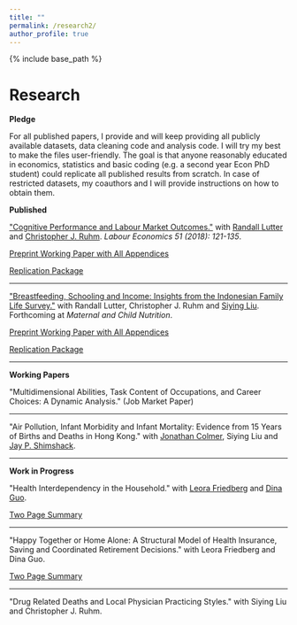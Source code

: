 ```yaml
---
title: ""
permalink: /research2/
author_profile: true
---
```


{% include base_path %}

Research
===
**Pledge**

For all published papers, I provide and will keep providing all publicly available datasets, data cleaning code and analysis code. I will try my best to make the files user-friendly. The goal is that anyone reasonably educated in economics, statistics and basic coding (e.g. a second year Econ PhD student) could replicate all published results from scratch. In case of restricted datasets, my coauthors and I will provide instructions on how to obtain them.

**Published**

["Cognitive Performance and Labour Market Outcomes."](https://www.sciencedirect.com/science/article/pii/S0927537117303329)
with [Randall Lutter](https://batten.virginia.edu/school/people/randall-lutter) and [Christopher J. Ruhm](https://batten.virginia.edu/school/people/christopher-j-ruhm). *Labour Economics 51 (2018): 121-135*.

[Preprint Working Paper with All Appendices](https://www.dropbox.com/s/0599h9ykeoduivt/Cognitive%20Performance%20%26%20Labor%20Mkt%20Outcomes%20IZA_fin.pdf?dl=0)

[Replication Package](https://www.dropbox.com/sh/xff0m2polmqj7zh/AADgm3bYupjePWHuvW9XhtQIa?dl=0)

---

["Breastfeeding, Schooling and Income: Insights from the Indonesian Family Life Survey."](https://onlinelibrary.wiley.com/doi/abs/10.1111/mcn.12651)
with Randall Lutter, Christopher J. Ruhm and [Siying Liu](https://eudaimonia.wfu.edu/about-us/ei-staff/). Forthcoming at *Maternal and Child Nutrition*.

[Preprint Working Paper with All Appendices](https://www.dropbox.com/s/vobvg4k5l4gr7bg/BF_Indonesia_Fin.pdf?dl=0)

[Replication Package](https://www.dropbox.com/sh/v8fkgrjwvfdaoxa/AAAwFO3CCGAygl7tEIVpsfVDa?dl=0)

---

**Working Papers**

"Multidimensional Abilities, Task Content of Occupations, and Career Choices: A Dynamic Analysis." (Job Market Paper)

---

"Air Pollution, Infant Morbidity and Infant Mortality: Evidence from 15 Years of Births and Deaths in Hong Kong."
with [Jonathan Colmer](http://economics.virginia.edu/people/profile/jmc4qg), Siying Liu and [Jay P. Shimshack](https://batten.virginia.edu/school/people/jay-shimshack).

---

**Work in Progress**

"Health Interdependency in the Household." with [Leora Friedberg](http://economics.virginia.edu/people/profile/lfriedberg) and [Dina Guo](https://dinaguo.weebly.com/).

[Two Page Summary](https://www.dropbox.com/s/tfmpv0rffm4i25e/Abstract%201_Health%20Interdependency%20in%20the%20Household.pdf?dl=0)

---

"Happy Together or Home Alone: A Structural Model of Health Insurance, Saving and Coordinated Retirement Decisions." with Leora Friedberg and Dina Guo.

[Two Page Summary](https://www.dropbox.com/s/rr3dl8ykk72wqlo/Abstract%202_Friedberg_Guo_Lin.pdf?dl=0)

---

"Drug Related Deaths and Local Physician Practicing Styles." 
with Siying Liu and Christopher J. Ruhm.
